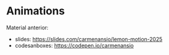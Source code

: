 # Animations

Material anterior:

- slides: https://slides.com/carmenansio/lemon-motion-2025
- codesanboxes: https://codepen.io/carmenansio
